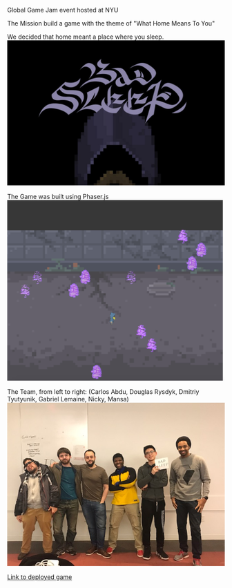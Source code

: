 Global Game Jam event hosted at NYU

The Mission build a game with the theme of "What Home Means To You"

We decided that home meant a place where you sleep.
![Logo](logo.jpg)

The Game was built using Phaser.js
![Game](game.png)

The Team, from left to right:
(Carlos Abdu, Douglas Rysdyk, Dmitriy Tyutyunik, Gabriel Lemaine, Nicky, Mansa)
![Team](team.jpg)

[Link to deployed game](bad-sleep.surge.sh)
